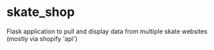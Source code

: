 # skate_shop

Flask application to pull and display data from multiple skate websites (mostly via shopify 'api')
